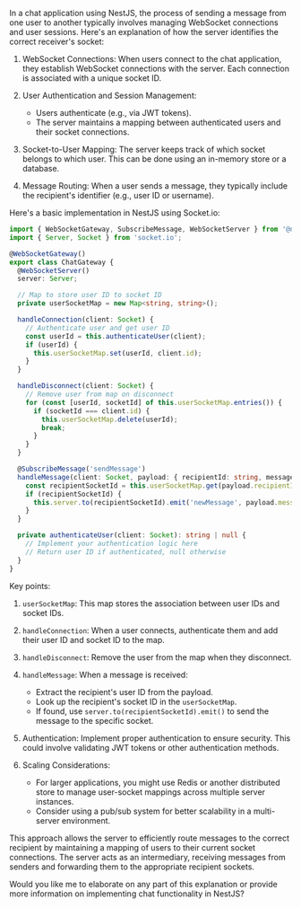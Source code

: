 In a chat application using NestJS, the process of sending a message from one user to another typically involves managing WebSocket connections and user sessions. Here's an explanation of how the server identifies the correct receiver's socket:

1. WebSocket Connections:
   When users connect to the chat application, they establish WebSocket connections with the server. Each connection is associated with a unique socket ID.

2. User Authentication and Session Management:
   - Users authenticate (e.g., via JWT tokens).
   - The server maintains a mapping between authenticated users and their socket connections.

3. Socket-to-User Mapping:
   The server keeps track of which socket belongs to which user. This can be done using an in-memory store or a database.

4. Message Routing:
   When a user sends a message, they typically include the recipient's identifier (e.g., user ID or username).

Here's a basic implementation in NestJS using Socket.io:

```typescript
import { WebSocketGateway, SubscribeMessage, WebSocketServer } from '@nestjs/websockets';
import { Server, Socket } from 'socket.io';

@WebSocketGateway()
export class ChatGateway {
  @WebSocketServer()
  server: Server;

  // Map to store user ID to socket ID
  private userSocketMap = new Map<string, string>();

  handleConnection(client: Socket) {
    // Authenticate user and get user ID
    const userId = this.authenticateUser(client);
    if (userId) {
      this.userSocketMap.set(userId, client.id);
    }
  }

  handleDisconnect(client: Socket) {
    // Remove user from map on disconnect
    for (const [userId, socketId] of this.userSocketMap.entries()) {
      if (socketId === client.id) {
        this.userSocketMap.delete(userId);
        break;
      }
    }
  }

  @SubscribeMessage('sendMessage')
  handleMessage(client: Socket, payload: { recipientId: string, message: string }) {
    const recipientSocketId = this.userSocketMap.get(payload.recipientId);
    if (recipientSocketId) {
      this.server.to(recipientSocketId).emit('newMessage', payload.message);
    }
  }

  private authenticateUser(client: Socket): string | null {
    // Implement your authentication logic here
    // Return user ID if authenticated, null otherwise
  }
}
```

Key points:

1. `userSocketMap`: This map stores the association between user IDs and socket IDs.

2. `handleConnection`: When a user connects, authenticate them and add their user ID and socket ID to the map.

3. `handleDisconnect`: Remove the user from the map when they disconnect.

4. `handleMessage`: When a message is received:
   - Extract the recipient's user ID from the payload.
   - Look up the recipient's socket ID in the `userSocketMap`.
   - If found, use `server.to(recipientSocketId).emit()` to send the message to the specific socket.

5. Authentication: Implement proper authentication to ensure security. This could involve validating JWT tokens or other authentication methods.

6. Scaling Considerations:
   - For larger applications, you might use Redis or another distributed store to manage user-socket mappings across multiple server instances.
   - Consider using a pub/sub system for better scalability in a multi-server environment.

This approach allows the server to efficiently route messages to the correct recipient by maintaining a mapping of users to their current socket connections. The server acts as an intermediary, receiving messages from senders and forwarding them to the appropriate recipient sockets.

Would you like me to elaborate on any part of this explanation or provide more information on implementing chat functionality in NestJS?
